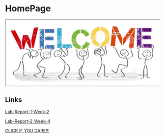 # HomePage

![Image](wbghl1.png)

## Links
[Lab-Report-1-Week-2](https://jrhowell123.github.io/cse15l-lab-reports/lab-report-1-week-2.html)

[Lab-Report-2-Week-4](https://jrhowell123.github.io/cse15l-lab-reports/lab-report-2-week-4.html)

[CLICK IF YOU DARE!!!](https://www.youtube.com/watch?v=JXWcMiG9ROQ)